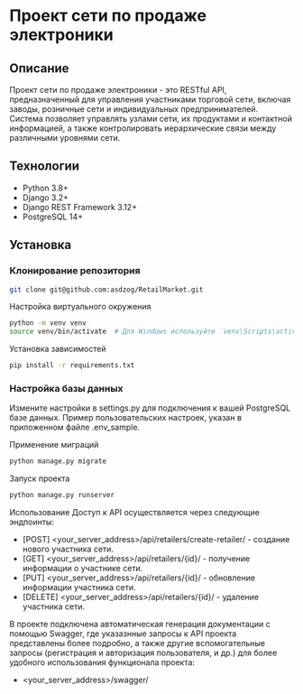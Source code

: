 # Проект сети по продаже электроники

## Описание

Проект сети по продаже электроники - это RESTful API, предназначенный для управления участниками торговой сети, включая заводы, розничные сети и индивидуальных предпринимателей. Система позволяет управлять узлами сети, их продуктами и контактной информацией, а также контролировать иерархические связи между различными уровнями сети.

## Технологии

- Python 3.8+
- Django 3.2+
- Django REST Framework 3.12+
- PostgreSQL 14+

## Установка

### Клонирование репозитория

```bash
git clone git@github.com:asdzog/RetailMarket.git
```
Настройка виртуального окружения
```bash
python -m venv venv
source venv/bin/activate  # Для Windows используйте `venv\Scripts\activate`
```
Установка зависимостей
```bash
pip install -r requirements.txt
```
### Настройка базы данных
Измените настройки в settings.py для подключения к вашей PostgreSQL базе данных.
Пример пользовательских настроек,  указан в приложенном файле .env_sample. 

Применение миграций
```bash
python manage.py migrate
```
Запуск проекта
```bash
python manage.py runserver
```
Использование
Доступ к API осуществляется через следующие эндпоинты:

- [POST] <your_server_address>/api/retailers/create-retailer/ - создание нового участника сети.
- [GET] <your_server_address>/api/retailers/{id}/ - получение информации о участнике сети.
- [PUT] <your_server_address>/api/retailers/{id}/ - обновление информации участника сети.
- [DELETE] <your_server_address>/api/retailers/{id}/ - удаление участника сети.

В проекте подключена автоматическая генерация документации с помощью Swagger, 
где указазнные запросы к API проекта представлены более подробно, а также другие 
вспомогательные запросы (регистрация и авторизация пользователя, и др.)
для более удобного использования функционала проекта:  
- <your_server_address>/swagger/